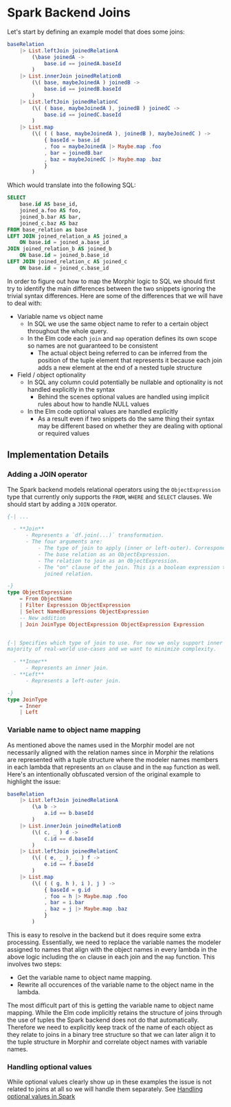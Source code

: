 # Spark Backend Joins
Let's start by defining an example model that does some joins:

```elm
baseRelation
    |> List.leftJoin joinedRelationA
        (\base joinedA ->
            base.id == joinedA.baseId
        )
    |> List.innerJoin joinedRelationB
        (\( base, maybeJoinedA ) joinedB ->
            base.id == joinedB.baseId
        )
    |> List.leftJoin joinedRelationC
        (\( ( base, maybeJoinedA ), joinedB ) joinedC ->
            base.id == joinedC.baseId
        )
    |> List.map    
        (\( ( ( base, maybeJoinedA ), joinedB ), maybeJoinedC ) ->
            { baseId = base.id
            , foo = maybeJoinedA |> Maybe.map .foo
            , bar = joinedB.bar
            , baz = maybeJoinedC |> Maybe.map .baz
            }
        )
```

Which would translate into the following SQL:

```sql
SELECT
    base.id AS base_id,
    joined_a.foo AS foo,
    joined_b.bar AS bar,
    joined_c.baz AS baz
FROM base_relation as base
LEFT JOIN joined_relation_a AS joined_a 
    ON base.id = joined_a.base_id
JOIN joined_relation_b AS joined_b 
    ON base.id = joined_b.base_id
LEFT JOIN joined_relation_c AS joined_c 
    ON base.id = joined_c.base_id
```

In order to figure out how to map the Morphir logic to SQL we should first try to identify the main differences between the two snippets ignoring the trivial syntax differences. Here are some of the differences that we will have to deal with:

- Variable name vs object name
  - In SQL we use the same object name to refer to a certain object throughout the whole query.
  - In the Elm code each `join` and `map` operation defines its own scope so names are not guaranteed to be consistent
    - The actual object being referred to can be inferred from the position of the tuple element that represents it because each join adds a new element at the end of a nested tuple structure
- Field / object optionality
  - In SQL any column could potentially be nullable and optionality is not handled explicitly in the syntax
    - Behind the scenes optional values are handled using implicit rules about how to handle NULL values
  - In the Elm code optional values are handled explicitly
    - As a result even if two snippets do the same thing their syntax may be different based on whether they are dealing with optional or required values


## Implementation Details

### Adding a JOIN operator

The Spark backend models relational operators using the `ObjectExpression` type that currently only supports the `FROM`, `WHERE` and `SELECT` clauses. We should start by adding a `JOIN` operator.

```elm
{-| ...

  - **Join**
      - Represents a `df.join(...)` transformation.
      - The four arguments are:
          - The type of join to apply (inner or left-outer). Corresponds to the last string argument in the Spark API.
          - The base relation as an ObjectExpression.
          - The relation to join as an ObjectExpression.
          - The "on" clause of the join. This is a boolean expression that should compare fields of the base and the
            joined relation.

-}
type ObjectExpression
    = From ObjectName
    | Filter Expression ObjectExpression
    | Select NamedExpressions ObjectExpression
    -- New addition
    | Join JoinType ObjectExpression ObjectExpression Expression


{-| Specifies which type of join to use. For now we only support inner and left-outer joins since that covers the
majority of real-world use-cases and we want to minimize complexity.

  - **Inner**
      - Represents an inner join.
  - **Left**
      - Represents a left-outer join.

-}
type JoinType
    = Inner
    | Left
```

### Variable name to object name mapping

As mentioned above the names used in the Morphir model are not necessarily aligned with the relation names since in Morphir the relations are represented with a tuple structure where the modeler names members in each lambda that represents an `on` clause and in the `map` function as well. Here's an intentionally obfuscated version of the original example to highlight the issue:

```elm
baseRelation
    |> List.leftJoin joinedRelationA
        (\a b ->
            a.id == b.baseId
        )
    |> List.innerJoin joinedRelationB
        (\( c, _ ) d ->
            c.id == d.baseId
        )
    |> List.leftJoin joinedRelationC
        (\( ( e, _ ), _ ) f ->
            e.id == f.baseId
        )
    |> List.map    
        (\( ( ( g, h ), i ), j ) ->
            { baseId = g.id
            , foo = h |> Maybe.map .foo
            , bar = i.bar
            , baz = j |> Maybe.map .baz
            }
        )
```

This is easy to resolve in the backend but it does require some extra processing. Essentially, we need to replace the variable names the modeler assigned to names that align with the object names in every lambda in the above logic including the `on` clause in each join and the `map` function. This involves two steps:
- Get the variable name to object name mapping.
- Rewrite all occurences of the variable name to the object name in the lambda.

The most difficult part of this is getting the variable name to object name mapping. While the Elm code implicitly retains the structure of joins through the use of tuples the Spark backend does not do that automatically. Therefore we need to explicitly keep track of the name of each object as they relate to joins in a binary tree structure so that we can later align it to the tuple structure in Morphir and correlate object names with variable names.

### Handling optional values

While optional values clearly show up in these examples the issue is not related to joins at all so we will handle them separately. See [Handling optional values in Spark](spark-backend-optional-values.md) 